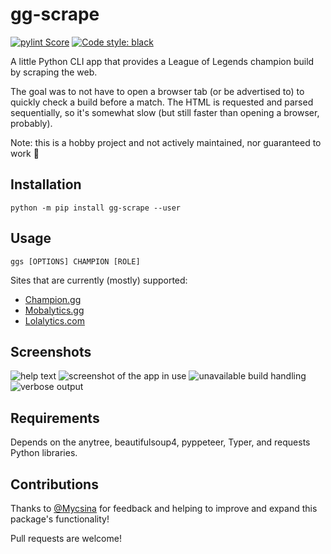 # gg-scrape
[![pylint Score](https://mperlet.github.io/pybadge/badges/9.56.svg)](https://mperlet.github.io/pybadge/)
[![Code style: black](https://img.shields.io/badge/code%20style-black-000000.svg)](https://github.com/psf/black)

A little Python CLI app that provides a League of Legends champion build by scraping the web.

The goal was to not have to open a browser tab (or be advertised to) to quickly check a build before a match.
The HTML is requested and parsed sequentially, so it's somewhat slow (but still faster than opening a browser, probably).

Note: this is a hobby project and not actively maintained, nor guaranteed to work 🤞

## Installation
```
python -m pip install gg-scrape --user
```

## Usage
```
ggs [OPTIONS] CHAMPION [ROLE]
```

Sites that are currently (mostly) supported:
 - [Champion.gg](https://champion.gg)
 - [Mobalytics.gg](https://app.mobalytics.gg)
 - [Lolalytics.com](https://lolalytics.com/)



## Screenshots
![help text](img/help.PNG)
![screenshot of the app in use](img/demo.PNG)
![unavailable build handling](img/default_build.PNG)
![verbose output](img/verbose_output.PNG)

## Requirements
Depends on the anytree, beautifulsoup4, pyppeteer, Typer, and requests Python libraries.

## Contributions
Thanks to [@Mycsina](https://github.com/Mycsina) for feedback and helping to improve and expand this package's functionality!

Pull requests are welcome! 
